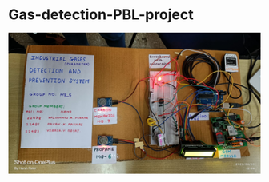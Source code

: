 # Gas-detection-PBL-project
![Screenshot](https://github.com/Vaishnavipurkar/Gas-detection-PBL-project/blob/master/project.jpeg)
